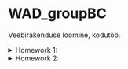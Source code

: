 # WAD_groupBC
Veebirakenduse loomine, kodutöö.

<details>
  <summary>Homework 1:</summary>
 Tasks: Create github project and three linked webpages with styling elements.
 $${\color{green}Graded}$$
  


  ### Some Javascript
  ```js
  function logSomething(something) {
    console.log('Something', something);
  }
  ```
</details>
<details>
<summary>Homework 2:</summary>
  Tasks: Add javascript functionality to parse posts displayed on website from JSON file or locally. Add dropdown menu for user account control on avatar click.

  - *Task2:*
  - *Task3:* jsonbin.io selected for .json file storage. File accessability is 'public'
  - *Task4:* posts.js created for fetching .json files remote and locally
  - *Task6:* posted photo location link written into .json as attribute for each user
  - *Task8:* fixed sidebar scaling with length of posts amount. Added few effects to elements
  
 $${\color{orange}Submitted}$$
 </details>
